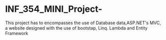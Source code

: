 # INF_354_MINI_Project-
This project has to encompasses the use of Database data,ASP.NET's MVC, a website designed with the use of bootstap, Linq. Lambda and Entity Framework
